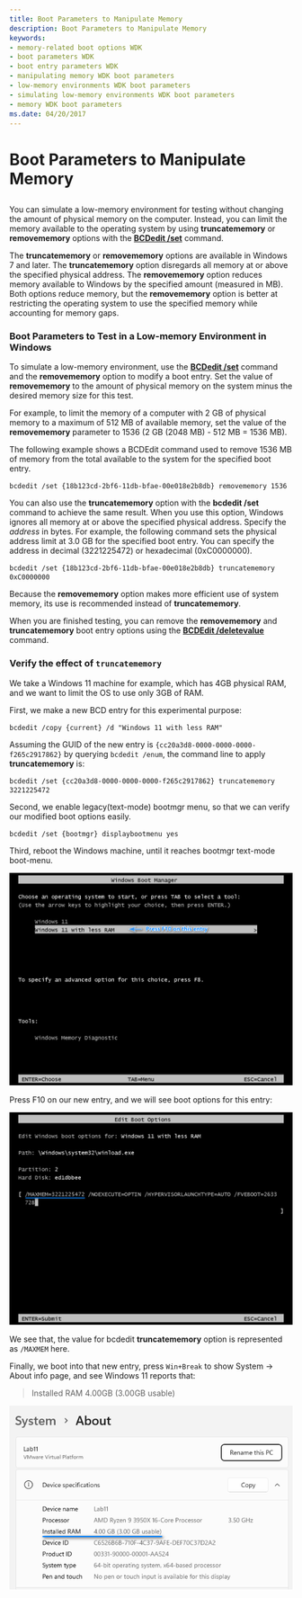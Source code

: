 ```yaml
---
title: Boot Parameters to Manipulate Memory
description: Boot Parameters to Manipulate Memory
keywords:
- memory-related boot options WDK
- boot parameters WDK
- boot entry parameters WDK
- manipulating memory WDK boot parameters
- low-memory environments WDK boot parameters
- simulating low-memory environments WDK boot parameters
- memory WDK boot parameters
ms.date: 04/20/2017
---
```


# Boot Parameters to Manipulate Memory


## <span id="ddk_boot_parameters_to_manipulate_memory_tools"></span><span id="DDK_BOOT_PARAMETERS_TO_MANIPULATE_MEMORY_TOOLS"></span>


You can simulate a low-memory environment for testing without changing the amount of physical memory on the computer. Instead, you can limit the memory available to the operating system by using **truncatememory** or **removememory** options with the [**BCDedit /set**](./bcdedit--set.md) command.

The **truncatememory** or **removememory** options are available in Windows 7 and later. The **truncatememory** option disregards all memory at or above the specified physical address. The **removememory** option reduces memory available to Windows by the specified amount (measured in MB). Both options reduce memory, but the **removememory** option is better at restricting the operating system to use the specified memory while accounting for memory gaps.

### <span id="boot_parameters_to_test_in_a_low_memory_environment_in_windows_vista_a"></span><span id="BOOT_PARAMETERS_TO_TEST_IN_A_LOW_MEMORY_ENVIRONMENT_IN_WINDOWS_VISTA_A"></span>Boot Parameters to Test in a Low-memory Environment in Windows

To simulate a low-memory environment, use the [**BCDedit /set**](./bcdedit--set.md) command and the **removememory** option to modify a boot entry. Set the value of **removememory** to the amount of physical memory on the system minus the desired memory size for this test.

For example, to limit the memory of a computer with 2 GB of physical memory to a maximum of 512 MB of available memory, set the value of the **removememory** parameter to 1536 (2 GB (2048 MB) - 512 MB = 1536 MB).

The following example shows a BCDEdit command used to remove 1536 MB of memory from the total available to the system for the specified boot entry.

```
bcdedit /set {18b123cd-2bf6-11db-bfae-00e018e2b8db} removememory 1536
```

You can also use the **truncatememory** option with the **bcdedit /set** command to achieve the same result. When you use this option, Windows ignores all memory at or above the specified physical address. Specify the *address* in bytes. For example, the following command sets the physical address limit at 3.0 GB for the specified boot entry. You can specify the address in decimal (3221225472) or hexadecimal (0xC0000000).

```
bcdedit /set {18b123cd-2bf6-11db-bfae-00e018e2b8db} truncatememory 0xC0000000
```

Because the **removememory** option makes more efficient use of system memory, its use is recommended instead of **truncatememory**.

When you are finished testing, you can remove the **removememory** and **truncatememory** boot entry options using the [**BCDEdit /deletevalue**](./bcdedit--deletevalue.md) command.

### Verify the effect of `truncatememory`

We take a Windows 11 machine for example, which has 4GB physical RAM, and we want to limit the OS to use only 3GB of RAM.
	
First, we make a new BCD entry for this experimental purpose:
	
```
bcdedit /copy {current} /d "Windows 11 with less RAM"
```

Assuming the GUID of the new entry is `{cc20a3d8-0000-0000-0000-f265c2917862}` by querying `bcdedit /enum`, the command line to apply **truncatememory** is:

```
bcdedit /set {cc20a3d8-0000-0000-0000-f265c2917862} truncatememory 3221225472
```

Second, we enable legacy(text-mode) bootmgr menu, so that we can verify our modified boot options easily.
	
```
bcdedit /set {bootmgr} displaybootmenu yes
```

Third, reboot the Windows machine, until it reaches bootmgr text-mode boot-menu. 

![Bootmgr text boot-menu](images/bootmgr-text-menu-win11.png)

Press F10 on our new entry, and we will see boot options for this entry:

![Bootmgr F10 show options](images/bootmgr-f10-option.png)

We see that, the value for bcdedit **truncatememory** option is represented as `/MAXMEM` here.

Finally, we boot into that new entry, press `Win+Break` to show System -> About info page, and see Windows 11 reports that:
	
> Installed RAM 4.00GB (3.00GB usable)

![Win11 UI shows less memory usable](images/win11-system-about-4gb-3gb.png)
